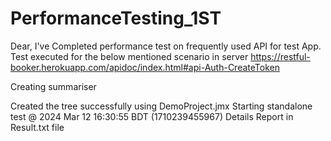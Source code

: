 # PerformanceTesting_1ST

Dear,
I've Completed performance test on frequently used API for test App.
Test executed for the below mentioned scenario in server https://restful-booker.herokuapp.com/apidoc/index.html#api-Auth-CreateToken

Creating summariser <summary>
Created the tree successfully using DemoProject.jmx
Starting standalone test @ 2024 Mar 12 16:30:55 BDT (1710239455967)
Details Report in Result.txt file
